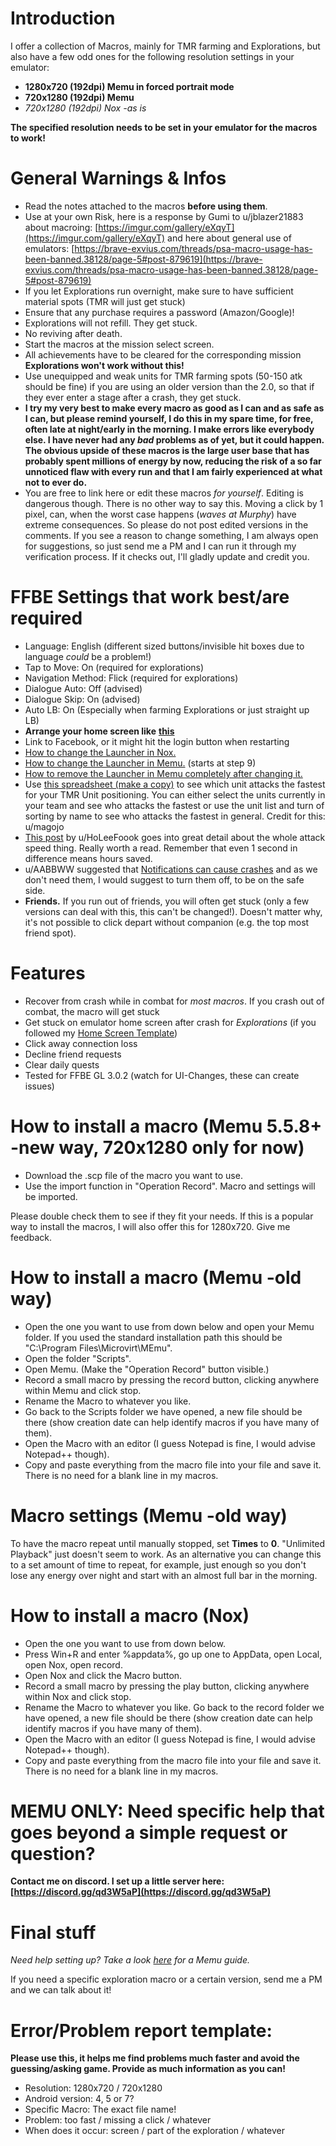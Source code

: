 # Introduction

I offer a collection of Macros, mainly for TMR farming and Explorations, but also have a few odd ones for the following resolution settings in your emulator:

* **1280x720 (192dpi) Memu in forced portrait mode**
* **720x1280 (192dpi) Memu**
* *720x1280 (192dpi) Nox -as is*

**The specified resolution needs to be set in your emulator for the macros to work!**

# General Warnings & Infos

* Read the notes attached to the macros **before using them**.
* Use at your own Risk, here is a response by Gumi to u/jblazer21883 about macroing: [https://imgur.com/gallery/eXqyT](https://imgur.com/gallery/eXqyT) and here about general use of emulators: [https://brave-exvius.com/threads/psa-macro-usage-has-been-banned.38128/page-5#post-879619](https://brave-exvius.com/threads/psa-macro-usage-has-been-banned.38128/page-5#post-879619)
* If you let Explorations run overnight, make sure to have sufficient material spots (TMR will just get stuck)
* Ensure that any purchase requires a password (Amazon/Google)!
* Explorations will not refill. They get stuck.
* No reviving after death.
* Start the macros at the mission select screen.
* All achievements have to be cleared for the corresponding mission **Explorations won't work without this!**
* Use unequipped and weak units for TMR farming spots (50-150 atk should be fine) if you are using an older version than the 2.0, so that if they ever enter a stage after a crash, they get stuck.
* **I try my very best to make every macro as good as I can and as safe as I can, but please remind yourself, I do this in my spare time, for free, often late at night/early in the morning. I make errors like everybody else. I have never had any *bad* problems as of yet, but it could happen. The obvious upside of these macros is the large user base that has probably spent millions of energy by now, reducing the risk of a so far unnoticed flaw with every run and that I am fairly experienced at what not to ever do.**
* You are free to link here or edit these macros *for yourself*. Editing is dangerous though. There is no other way to say this. Moving a click by 1 pixel, can, when the worst case happens (*waves at Murphy*) have extreme consequences. So please do not post edited versions in the comments. If you see a reason to change something, I am always open for suggestions, so just send me a PM and I can run it through my verification process. If it checks out, I'll gladly update and credit you.

# FFBE Settings that work best/are required

* Language: English (different sized buttons/invisible hit boxes due to language *could* be a problem!)
* Tap to Move: On (required for explorations)
* Navigation Method: Flick (required for explorations)
* Dialogue Auto: Off (advised)
* Dialogue Skip: On (advised)
* Auto LB: On (Especially when farming Explorations or just straight up LB)
* **Arrange your home screen like** [**this**](http://imgur.com/a/D4GIu)
* Link to Facebook, or it might hit the login button when restarting
* [How to change the Launcher in Nox.](https://redd.it/83u1ye)
* [How to change the Launcher in Memu.](https://redd.it/6prfxs) (starts at step 9)
* [How to remove the Launcher in Memu completely after changing it.](https://redd.it/8ru1w4)
* Use [this spreadsheet (make a copy)](https://docs.google.com/spreadsheets/d/1MdSGUUBuwzyPrmBSI3_C0p2OS15WOYnguB0zlbvj0XQ/copy) to see which unit attacks the fastest for your TMR Unit positioning. You can either select the units currently in your team and see who attacks the fastest or use the unit list and turn of sorting by name to see who attacks the fastest in general. Credit for this: u/magojo
* [This post](https://redd.it/8i6b08) by u/HoLeeFoook goes into great detail about the whole attack speed thing. Really worth a read. Remember that even 1 second in difference means hours saved.
* u/AABBWW suggested that [Notifications can cause crashes](https://redd.it/7blzjg) and as we don't need them, I would suggest to turn them off, to be on the safe side.
* **Friends.** If you run out of friends, you will often get stuck (only a few versions can deal with this, this can't be changed!). Doesn't matter why, it's not possible to click depart without companion (e.g. the top most friend spot).

# Features

* Recover from crash while in combat for *most macros*. If you crash out of combat, the macro will get stuck
* Get stuck on emulator home screen after crash for *Explorations* (if you followed my [Home Screen Template](https://imgur.com/a/D4GIu))
* Click away connection loss
* Decline friend requests
* Clear daily quests
* Tested for FFBE GL 3.0.2 (watch for UI-Changes, these can create issues)

# How to install a macro (Memu 5.5.8+ -new way, 720x1280 only for now)

* Download the .scp file of the macro you want to use.
* Use the import function in "Operation Record". Macro and settings will be imported.

Please double check them to see if they fit your needs. If this is a popular way to install the macros, I will also offer this for 1280x720. Give me feedback.

# How to install a macro (Memu -old way)

* Open the one you want to use from down below and open your Memu folder. If you used the standard installation path this should be "C:\\Program Files\\Microvirt\\MEmu".
* Open the folder "Scripts".
* Open Memu. (Make the "Operation Record" button visible.)
* Record a small macro by pressing the record button, clicking anywhere within Memu and click stop.
* Rename the Macro to whatever you like.
* Go back to the Scripts folder we have opened, a new file should be there (show creation date can help identify macros if you have many of them).
* Open the Macro with an editor (I guess Notepad is fine, I would advise Notepad++ though).
* Copy and paste everything from the macro file into your file and save it. There is no need for a blank line in my macros.

# Macro settings (Memu -old way)

To have the macro repeat until manually stopped, set **Times** to **0**. "Unlimited Playback" just doesn't seem to work. As an alternative you can change this to a set amount of time to repeat, for example, just enough so you don't lose any energy over night and start with an almost full bar in the morning.

# How to install a macro (Nox)

* Open the one you want to use from down below.
* Press Win+R and enter %appdata%, go up one to AppData, open Local, open Nox, open record.
* Open Nox and click the Macro button.
* Record a small macro by pressing the play button, clicking anywhere within Nox and click stop.
* Rename the Macro to whatever you like. Go back to the record folder we have opened, a new file should be there (show creation date can help identify macros if you have many of them).
* Open the Macro with an editor (I guess Notepad is fine, I would advise Notepad++ though).
* Copy and paste everything from the macro file into your file and save it. There is no need for a blank line in my macros.

# MEMU ONLY: Need specific help that goes beyond a simple request or question?

**Contact me on discord. I set up a little server here: [https://discord.gg/qd3W5aP](https://discord.gg/qd3W5aP)**

# Final stuff

*Need help setting up? Take a look* [*here*](https://redd.it/6prfxs) *for a Memu guide.*

If you need a specific exploration macro or a certain version, send me a PM and we can talk about it!

# Error/Problem report template:

**Please use this, it helps me find problems much faster and avoid the guessing/asking game. Provide as much information as you can!**

* Resolution: 1280x720 / 720x1280
* Android version: 4, 5 or 7?
* Specific Macro:  The exact file name!
* Problem:  too fast / missing a click / whatever
* When does it occur:  screen / part of the exploration / whatever
